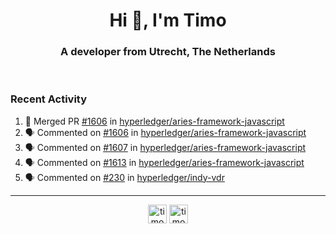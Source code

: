 <h1 align="center">Hi 👋, I'm Timo</h1>
<h3 align="center">A developer from Utrecht, The Netherlands</h3>
<br/>
<!-- https://github.com/rahuldkjain/github-profile-readme-generator --!>

<!--  <p align="left"><img src="https://github-readme-stats.vercel.app/api?username=timoglastra&show_icons=true&count_private=true&" alt="timoglastra" /></p> --!>

<!--
Github language stats
<p align="left"><img src="https://github-readme-stats.vercel.app/api/top-langs/?username=timoglastra&layout=compact" alt="timoglastra" /><p>
-->

<!-- Codestats language stats -->
<!-- <p align="left"><img src="https://codestats-readme.vercel.app/api/top-langs/?username=timoglastra&layout=compact&language_count=12" alt="timoglastra" /><p>    --!>
  
<h3>Recent Activity</h3>

<!--START_SECTION:activity-->
1. 🎉 Merged PR [#1606](https://github.com/hyperledger/aries-framework-javascript/pull/1606) in [hyperledger/aries-framework-javascript](https://github.com/hyperledger/aries-framework-javascript)
2. 🗣 Commented on [#1606](https://github.com/hyperledger/aries-framework-javascript/pull/1606#issuecomment-1786037932) in [hyperledger/aries-framework-javascript](https://github.com/hyperledger/aries-framework-javascript)
3. 🗣 Commented on [#1607](https://github.com/hyperledger/aries-framework-javascript/pull/1607#issuecomment-1784932156) in [hyperledger/aries-framework-javascript](https://github.com/hyperledger/aries-framework-javascript)
4. 🗣 Commented on [#1613](https://github.com/hyperledger/aries-framework-javascript/issues/1613#issuecomment-1783446007) in [hyperledger/aries-framework-javascript](https://github.com/hyperledger/aries-framework-javascript)
5. 🗣 Commented on [#230](https://github.com/hyperledger/indy-vdr/pull/230#issuecomment-1782684646) in [hyperledger/indy-vdr](https://github.com/hyperledger/indy-vdr)
<!--END_SECTION:activity-->

---

<p align="center">
<a href="https://twitter.com/timoglastra" target="blank"><img align="center" src="https://cdn.jsdelivr.net/npm/simple-icons@3.0.1/icons/twitter.svg" alt="timoglastra" height="30" width="30" /></a>
<a href="https://linkedin.com/in/timoglastra" target="blank"><img align="center" src="https://cdn.jsdelivr.net/npm/simple-icons@3.0.1/icons/linkedin.svg" alt="timoglastra" height="30" width="30" /></a>
</p>



